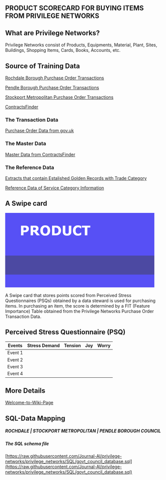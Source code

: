 PRODUCT SCORECARD FOR BUYING ITEMS FROM PRIVILEGE NETWORKS
----------------------------------------------------------

## What are Privilege Networks?

Privilege Networks consist of Products, Equipments, Material, Plant, Sites, Buildings, Shopping Items, Cards, Books, Accounts, etc.

## Source of Training Data

[Rochdale Borough Purchase Order Transactions](https://data.gov.uk/dataset/40c1b9d0-999c-46b2-bc9a-7c4a91a074e1/purchase-order-transactions)

[Pendle Borough Purchase Order Transactions](https://data.gov.uk/dataset/8102e12f-7988-4ab3-9c06-adb8c3b24e1f/pendle-council-spending)

[Stockport Metropolitan Purchase Order Transactions](https://data.gov.uk/dataset/7aba411f-4d53-4a2c-9043-054e22392e98/purchase-orders-over-5000)

[ContractsFinder](https://www.contractsfinder.service.gov.uk/Search/Results)

### The Transaction Data

[Purchase Order Data from gov.uk](https://github.com/Journal-AI/privilege-networks/tree/privilege_networks/dataset/po-data)

### The Master Data

[Master Data from ContractsFinder](https://github.com/Journal-AI/privilege-networks/tree/privilege_networks/dataset/notices_full/master-data)

### The Reference Data

[Extracts that contain Estalished Golden Records with Trade Category](https://github.com/Journal-AI/privilege-networks/tree/privilege_networks/dataset/extracts)

[Reference Data of Service Category Information](https://github.com/Journal-AI/privilege-networks/tree/privilege_networks/dataset/suppliers)

## A Swipe card

![./ICONS/product-swipe.png](./ICONS/product-swipe.png)

A Swipe card that stores points scored from Perceived Stress Questionnaires (PSQs) obtained by a data steward is used for purchasing items. In purchasing an item, the score is determined by a FIT (Feature Importance) Table obtained from the Privilege Networks Purchase Order Transaction Data.

## Perceived Stress Questionnaire (PSQ)

| Events  | Stress Demand | Tension | Joy | Worry |
|---------|---------------|---------|-----|-------|
| Event 1 |               |         |     |       |
| Event 2 |               |         |     |       |
| Event 3 |               |         |     |       |
| Event 4 |               |         |     |       |

## More Details

[Welcome-to-Wiki-Page](https://github.com/Journal-AI/contextually-organising-maps/wiki/Welcome-to-Wiki-Page)

## SQL-Data Mapping

##### ROCHDALE | STOCKPORT METROPOLITAN | PENDLE BOROUGH COUNCIL

##### The SQL schema file 

[https://raw.githubusercontent.com/Journal-AI/privilege-networks/privilege_networks/SQL/govt_council_database.sql](https://raw.githubusercontent.com/Journal-AI/privilege-networks/privilege_networks/SQL/govt_council_database.sql)

